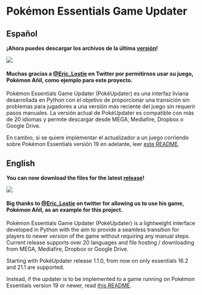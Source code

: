 # Pokémon Essentials Game Updater
## Español
**¡Ahora puedes descargar los archivos de la última  [versión](https://github.com/Pokemon-Fan-Games/PokemonEssentialsGameUpdater/releases/latest)!**

![](/previews/preview.gif)

#### Muchas gracias a [@Eric_Lostie](https://twitter.com/Eric_Lostie) en Twitter por permitirnos usar su juego, Pokémon Añil, como ejemplo para este proyecto.

Pokémon Essentials Game Updater (PokéUpdater) es una interfaz liviana desarrollada en Python con el objetivo de proporcionar una transición sin problemas para jugadores a una versión más reciente del juego sin requerir pasos manuales. La versión actual de PokéUpdater es compatible con más de 20 idiomas y permite descargar desde MEGA, Mediafire, Dropbox o Google Drive.

En cambio, si se quiere implementar el actualizador a un juego corriendo sobre Pokémon Essentials versión 19 en adelante, leer [este README](https://github.com/Pokemon-Fan-Games/PokemonEssentialsGameUpdater/blob/main/readme/README_19+_es.md).

## English
**You can now download the files for the latest  [release](https://github.com/Pokemon-Fan-Games/PokemonEssentialsGameUpdater/releases/latest)!**

![](/previews/preview_en.gif)

#### Big thanks to [@Eric_Lostie](https://twitter.com/Eric_Lostie) on twitter for allowing us to use his game, Pokémon Añil, as an example for this project.

Pokémon Essentials Game Updater (PokéUpdater) is a lightweight interface developed in Python with the aim to provide a seamless transition for players to newer version of the game without requiring any manual steps. Current release supports over 20 languages and file hosting / downloading from MEGA, Mediafire, Dropbox or Google Drive.

Starting with PokéUpdater release 1.1.0, from now on only essentials 16.2 and 21.1 are supported.

Instead, if the updater is to be implemented to a game running on Pokémon Essentials version 19 or newer, read [this README](https://github.com/Pokemon-Fan-Games/PokemonEssentialsGameUpdater/blob/main/readme/README_19+_en.md).
